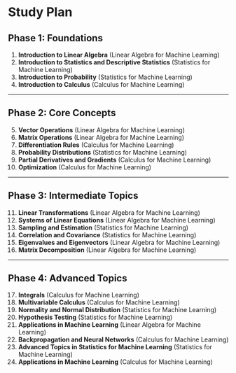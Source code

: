# Study Plan

## Phase 1: Foundations

1. **Introduction to Linear Algebra** (Linear Algebra for Machine Learning)  
2. **Introduction to Statistics and Descriptive Statistics** (Statistics for Machine Learning)  
3. **Introduction to Probability** (Statistics for Machine Learning)  
4. **Introduction to Calculus** (Calculus for Machine Learning)  

---

## Phase 2: Core Concepts
5. **Vector Operations** (Linear Algebra for Machine Learning)  
6. **Matrix Operations** (Linear Algebra for Machine Learning)  
7. **Differentiation Rules** (Calculus for Machine Learning)  
8. **Probability Distributions** (Statistics for Machine Learning)  
9. **Partial Derivatives and Gradients** (Calculus for Machine Learning)  
10. **Optimization** (Calculus for Machine Learning)  

---

## Phase 3: Intermediate Topics
11. **Linear Transformations** (Linear Algebra for Machine Learning)  
12. **Systems of Linear Equations** (Linear Algebra for Machine Learning)  
13. **Sampling and Estimation** (Statistics for Machine Learning)  
14. **Correlation and Covariance** (Statistics for Machine Learning)  
15. **Eigenvalues and Eigenvectors** (Linear Algebra for Machine Learning)  
16. **Matrix Decomposition** (Linear Algebra for Machine Learning)  

---

## Phase 4: Advanced Topics
17. **Integrals** (Calculus for Machine Learning)  
18. **Multivariable Calculus** (Calculus for Machine Learning)  
19. **Normality and Normal Distribution** (Statistics for Machine Learning)  
20. **Hypothesis Testing** (Statistics for Machine Learning)  
21. **Applications in Machine Learning** (Linear Algebra for Machine Learning)  
22. **Backpropagation and Neural Networks** (Calculus for Machine Learning)  
23. **Advanced Topics in Statistics for Machine Learning** (Statistics for Machine Learning)  
24. **Applications in Machine Learning** (Calculus for Machine Learning)  
